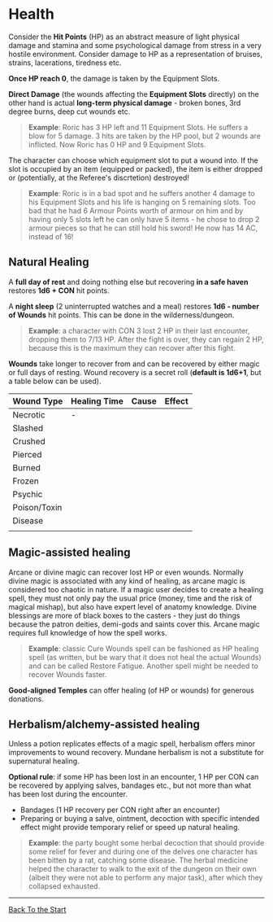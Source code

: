 # Health

Consider the **Hit Points** (HP) as an abstract measure of light physical damage and stamina and some psychological damage from stress in a very hostile environment. Consider damage to HP as a representation of bruises, strains, lacerations, tiredness etc. 

**Once HP reach 0**, the damage is taken by the Equipment Slots. 

**Direct Damage** (the wounds affecting the **Equipment Slots** directly) on the other hand is actual **long-term physical damage** - broken bones, 3rd degree burns, deep cut wounds etc.

> **Example**: Roric has 3 HP left and 11 Equipment Slots. He suffers a blow for 5 damage. 3 hits are taken by the HP pool, but 2 wounds are inflicted. Now Roric has 0 HP and 9 Equipment Slots. 

The character can choose which equipment slot to put a wound into. If the slot is occupied by an item (equipped or packed), the item is either dropped or (potentially, at the Referee's discrtetion) destroyed! 

> **Example**: Roric is in a bad spot and he suffers another 4 damage to his Equipment Slots and his life is hanging on 5 remaining slots. Too bad that he had 6 Armour Points worth of armour on him and by having only 5 slots left he can only have 5 items - he chose to drop 2 armour pieces so that he can still hold his sword! He now has 14 AC, instead of 16! 

## Natural Healing

A **full day of rest** and doing nothing else but recovering **in a safe haven** restores **1d6 + CON** hit points. 

A **night sleep** (2 uninterrupted watches and a meal) restores **1d6 - number of Wounds** hit points. This can be done in the wilderness/dungeon. 

> **Example**: a character with CON 3 lost 2 HP in their last encounter, dropping them to 7/13 HP. After the fight is over, they can regain 2 HP, because this is the maximum they can recover after this fight. 

**Wounds** take longer to recover from and can be recovered by either magic or full days of resting. Wound recovery is a secret roll (**default is 1d6+1**, but a table below can be used).

| Wound Type | Healing Time | Cause | Effect | 
| --- | --- | --- | --- | 
| Necrotic | - |  |  | 
| Slashed |  |  |  | 
| Crushed |  |  |  | 
| Pierced |  |  |  | 
| Burned |  |  |  | 
| Frozen |  |  |  | 
| Psychic |  |  |  | 
| Poison/Toxin |  |  |  | 
| Disease |  |  |  | 
|  |  |  |  | 

## Magic-assisted healing

Arcane or divine magic can recover lost HP or even wounds. Normally divine magic is associated with any kind of healing, as arcane magic is considered too chaotic in nature. If a magic user decides to create a healing spell, they must not only pay the usual price (money, time and the risk of magical mishap), but also have expert level of anatomy knowledge. Divine blessings are more of black boxes to the casters - they just do things because the patron deities, demi-gods and saints cover this. Arcane magic requires full knowledge of how the spell works. 

> **Example**: classic Cure Wounds spell can be fashioned as HP healing spell (as written, but be wary that it does not heal the actual Wounds) and can be called Restore Fatigue. Another spell might be needed to recover Wounds faster.

**Good-aligned Temples** can offer healing (of HP or wounds) for generous donations. 


## Herbalism/alchemy-assisted healing

Unless a potion replicates effects of a magic spell, herbalism offers minor improvements to wound recovery. Mundane herbalism is not a substitute for supernatural healing. 

**Optional rule**: if some HP has been lost in an encounter, 1 HP per CON can be recovered by applying salves, bandages etc., but not more than what has been lost during the encounter. 
- Bandages (1 HP recovery per CON right after an encounter) 
- Preparing or buying a salve, ointment, decoction with specific intended effect might provide temporary relief or speed up natural healing. 

> **Example**: the party bought some herbal decoction that should provide some relief for fever and during one of the delves one character has been bitten by a rat, catching some disease. The herbal medicine helped the character to walk to the exit of the dungeon on their own (albeit they were not able to perform any major task), after which they collapsed exhausted. 


---

[Back To the Start](https://kickmaniac.github.io/av-knave-2e-hack-rules/)
